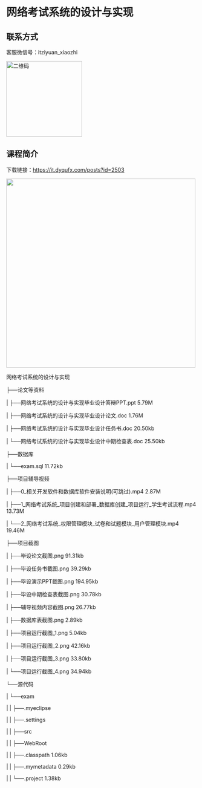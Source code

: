 # 网络考试系统的设计与实现

## 联系方式

客服微信号：itziyuan_xiaozhi

<img src="https://ziyuanyun.oss-cn-guangzhou.aliyuncs.com/common/20240614073449/666b82192834a.jpg" width="200" height="200" alt="二维码">

## 课程简介

下载链接：https://it.dyqufx.com/posts?id=2503

<img src="https://ziyuanyun.oss-cn-guangzhou.aliyuncs.com/yun/20240515184034/6644912236c7c.jpg" width="500" alt="">

  网络考试系统的设计与实现



 ├──论文等资料

 | ├──网络考试系统的设计与实现毕业设计答辩PPT.ppt 5.79M

 | ├──网络考试系统的设计与实现毕业设计论文.doc 1.76M

 | ├──网络考试系统的设计与实现毕业设计任务书.doc 20.50kb

 | └──网络考试系统的设计与实现毕业设计中期检查表.doc 25.50kb

 ├──数据库

 | └──exam.sql 11.72kb

 ├──项目辅导视频

 | ├──0_相关开发软件和数据库软件安装说明(可跳过).mp4 2.87M

 | ├──1_网络考试系统_项目创建和部署_数据库创建_项目运行_学生考试流程.mp4 13.73M

 | └──2_网络考试系统_权限管理模块_试卷和试题模块_用户管理模块.mp4 19.46M

 ├──项目截图

 | ├──毕设论文截图.png 91.31kb

 | ├──毕设任务书截图.png 39.29kb

 | ├──毕设演示PPT截图.png 194.95kb

 | ├──毕设中期检查表截图.png 30.78kb

 | ├──辅导视频内容截图.png 26.77kb

 | ├──数据库表截图.png 2.89kb

 | ├──项目运行截图_1.png 5.04kb

 | ├──项目运行截图_2.png 42.16kb

 | ├──项目运行截图_3.png 33.80kb

 | └──项目运行截图_4.png 34.94kb

 └──源代码

 | └──exam

 | | ├──.myeclipse

 | | ├──.settings

 | | ├──src

 | | ├──WebRoot

 | | ├──.classpath 1.06kb

 | | ├──.mymetadata 0.29kb

 | | └──.project 1.38kb

  